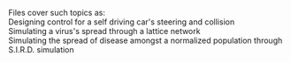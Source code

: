 Files cover such topics as:  
Designing control for a self driving car's steering and collision  
Simulating a virus's spread through a lattice network  
Simulating the spread of disease amongst a normalized population through S.I.R.D. simulation
